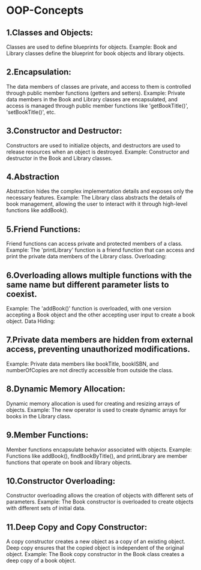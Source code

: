 # OOP-Concepts
## 1.Classes and Objects:

Classes are used to define blueprints for objects.
Example: Book and Library classes define the blueprint for book objects and library objects.

## 2.Encapsulation:

The data members of classes are private, and access to them is controlled through public member functions (getters and setters).
Example: Private data members in the Book and Library classes are encapsulated, and access is managed through public member functions like 'getBookTitle()', 'setBookTitle()', etc.

## 3.Constructor and Destructor:

Constructors are used to initialize objects, and destructors are used to release resources when an object is destroyed.
Example: Constructor and destructor in the Book and Library classes.






## 4.Abstraction
Abstraction hides the complex implementation details and exposes only the necessary features.
Example: The Library class abstracts the details of book management, allowing the user to interact with it through high-level functions like addBook().

## 5.Friend Functions:

Friend functions can access private and protected members of a class.
Example: The 'printLibrary' function is a friend function that can access and print the private data members of the Library class.
Overloading:

## 6.Overloading allows multiple functions with the same name but different parameter lists to coexist.
Example: The 'addBook()' function is overloaded, with one version accepting a Book object and the other accepting user input to create a book object.
Data Hiding:

## 7.Private data members are hidden from external access, preventing unauthorized modifications.
Example: Private data members like bookTitle, bookISBN, and numberOfCopies are not directly accessible from outside the class.


## 8.Dynamic Memory Allocation:

Dynamic memory allocation is used for creating and resizing arrays of objects.
Example: The new operator is used to create dynamic arrays for books in the Library class.

## 9.Member Functions:

Member functions encapsulate behavior associated with objects.
Example: Functions like addBook(), findBookByTitle(), and printLibrary are member functions that operate on book and library objects.

## 10.Constructor Overloading:
Constructor overloading allows the creation of objects with different sets of parameters.
Example: The Book constructor is overloaded to create objects with different sets of initial data.

## 11.Deep Copy and Copy Constructor:

A copy constructor creates a new object as a copy of an existing object. Deep copy ensures that the copied object is independent of the original object.
Example: The Book copy constructor in the Book class creates a deep copy of a book object.
